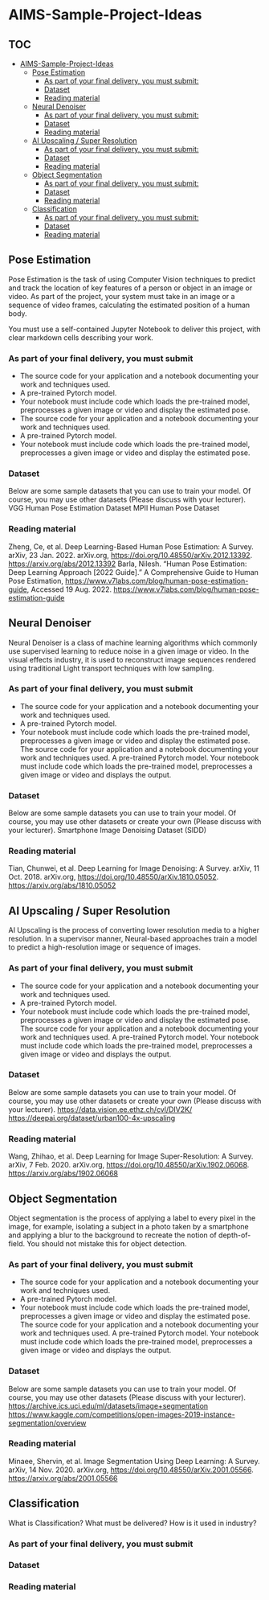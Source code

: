# AIMS-Sample-Project-Ideas

## TOC

- [AIMS-Sample-Project-Ideas](#aims-sample-project-ideas)
  - [Pose Estimation](#pose-estimation)
    - [As part of your final delivery, you must submit:](#as-part-of-your-final-delivery--you-must-submit-)
    - [Dataset](#dataset)
    - [Reading material](#reading-material)
  - [Neural Denoiser](#neural-denoiser)
    - [As part of your final delivery, you must submit:](#as-part-of-your-final-delivery--you-must-submit--1)
    - [Dataset](#dataset-1)
    - [Reading material](#reading-material-1)
  - [AI Upscaling / Super Resolution](#ai-upscaling---super-resolution)
    - [As part of your final delivery, you must submit:](#as-part-of-your-final-delivery--you-must-submit--2)
    - [Dataset](#dataset-2)
    - [Reading material](#reading-material-2)
  - [Object Segmentation](#object-segmentation)
    - [As part of your final delivery, you must submit:](#as-part-of-your-final-delivery--you-must-submit--3)
    - [Dataset](#dataset-3)
    - [Reading material](#reading-material-3)
  - [Classification](#classification)
    - [As part of your final delivery, you must submit:](#as-part-of-your-final-delivery--you-must-submit--4)
    - [Dataset](#dataset-4)
    - [Reading material](#reading-material-4)

## Pose Estimation

Pose Estimation is the task of using Computer Vision techniques to predict and track the location of key features of a person or object in an image or video. As part of the project, your system must take in an image or a sequence of video frames, calculating the estimated position of a human body.

You must use a self-contained Jupyter Notebook to deliver this project, with clear markdown cells describing your work.

### As part of your final delivery, you must submit

- The source code for your application and a notebook documenting your work and techniques used.
- A pre-trained Pytorch model.
- Your notebook must include code which loads the pre-trained model, preprocesses a given image or video and display the estimated pose.
- The source code for your application and a notebook documenting your work and techniques used.
- A pre-trained Pytorch model.
- Your notebook must include code which loads the pre-trained model, preprocesses a given image or video and display the estimated pose.

### Dataset

Below are some sample datasets that you can use to train your model. Of course, you may use other datasets (Please discuss with your lecturer).
VGG Human Pose Estimation Dataset
MPII Human Pose Dataset

### Reading material

Zheng, Ce, et al. Deep Learning-Based Human Pose Estimation: A Survey. arXiv, 23 Jan. 2022. arXiv.org, <https://doi.org/10.48550/arXiv.2012.13392>.
<https://arxiv.org/abs/2012.13392>
Barla, Nilesh. “Human Pose Estimation: Deep Learning Approach [2022 Guide].” A Comprehensive Guide to Human Pose Estimation, <https://www.v7labs.com/blog/human-pose-estimation-guide>, Accessed 19 Aug. 2022.
<https://www.v7labs.com/blog/human-pose-estimation-guide>

## Neural Denoiser

Neural Denoiser is a class of machine learning algorithms which commonly use supervised learning to reduce noise in a given image or video. In the visual effects industry, it is used to reconstruct image sequences rendered using traditional Light transport techniques with low sampling.

### As part of your final delivery, you must submit

- The source code for your application and a notebook documenting your work and techniques used.
- A pre-trained Pytorch model.
- Your notebook must include code which loads the pre-trained model, preprocesses a given image or video and display the estimated pose.
The source code for your application and a notebook documenting your work and techniques used.
A pre-trained Pytorch model.
Your notebook must include code which loads the pre-trained model, preprocesses a given image or video and displays the output.

### Dataset

Below are some sample datasets you can use to train your model. Of course, you may use other datasets or create your own (Please discuss with your lecturer).
Smartphone Image Denoising Dataset (SIDD)

### Reading material

Tian, Chunwei, et al. Deep Learning for Image Denoising: A Survey. arXiv, 11 Oct. 2018. arXiv.org, <https://doi.org/10.48550/arXiv.1810.05052>.
<https://arxiv.org/abs/1810.05052>

## AI Upscaling / Super Resolution

AI Upscaling is the process of converting lower resolution media to a higher resolution. In a supervisor manner, Neural-based approaches train a model to predict a high-resolution image or sequence of images.

### As part of your final delivery, you must submit

- The source code for your application and a notebook documenting your work and techniques used.
- A pre-trained Pytorch model.
- Your notebook must include code which loads the pre-trained model, preprocesses a given image or video and display the estimated pose.
The source code for your application and a notebook documenting your work and techniques used.
A pre-trained Pytorch model.
Your notebook must include code which loads the pre-trained model, preprocesses a given image or video and displays the output.

### Dataset

Below are some sample datasets you can use to train your model. Of course, you may use other datasets or create your own (Please discuss with your lecturer).
<https://data.vision.ee.ethz.ch/cvl/DIV2K/>
<https://deepai.org/dataset/urban100-4x-upscaling>

### Reading material

Wang, Zhihao, et al. Deep Learning for Image Super-Resolution: A Survey. arXiv, 7 Feb. 2020. arXiv.org, <https://doi.org/10.48550/arXiv.1902.06068>.
<https://arxiv.org/abs/1902.06068>

## Object Segmentation

Object segmentation is the process of applying a label to every pixel in the image, for example, isolating a subject in a photo taken by a smartphone and applying a blur to the background to recreate the notion of depth-of-field. You should not mistake this for object detection.

### As part of your final delivery, you must submit

- The source code for your application and a notebook documenting your work and techniques used.
- A pre-trained Pytorch model.
- Your notebook must include code which loads the pre-trained model, preprocesses a given image or video and display the estimated pose.
The source code for your application and a notebook documenting your work and techniques used.
A pre-trained Pytorch model.
Your notebook must include code which loads the pre-trained model, preprocesses a given image or video and displays the output.

### Dataset

Below are some sample datasets you can use to train your model. Of course, you may use other datasets (Please discuss with your lecturer).
<https://archive.ics.uci.edu/ml/datasets/image+segmentation>
<https://www.kaggle.com/competitions/open-images-2019-instance-segmentation/overview>

### Reading material

Minaee, Shervin, et al. Image Segmentation Using Deep Learning: A Survey. arXiv, 14 Nov. 2020. arXiv.org, <https://doi.org/10.48550/arXiv.2001.05566>.
<https://arxiv.org/abs/2001.05566>

## Classification

What is Classification?
What must be delivered?
How is it used in industry?

### As part of your final delivery, you must submit

### Dataset

### Reading material

